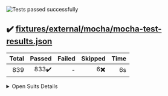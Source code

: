 ![Tests passed successfully](https://img.shields.io/badge/tests-833%20passed%2C%206%20skipped-success)
## ✔️ <a id='user-content-r0' href='#r0'>fixtures/external/mocha/mocha-test-results.json</a>
|Total|Passed|Failed|Skipped|Time|
|---:|---:|---:|---:|---:|
|839|833✔️|-|6✖️|6s|

<details><summary>Open Suits Details</summary>
<p>

|Test suite|Passed|Failed|Skipped|Time|
|:---|---:|---:|---:|---:|
|test/node-unit/buffered-worker-pool.spec.js|14✔️|-|-|8ms|
|test/node-unit/cli/config.spec.js|10✔️|-|-|8ms|
|test/node-unit/cli/node-flags.spec.js|105✔️|-|-|9ms|
|test/node-unit/cli/options.spec.js|36✔️|-|-|250ms|
|test/node-unit/cli/run-helpers.spec.js|9✔️|-|-|8ms|
|test/node-unit/cli/run.spec.js|40✔️|-|-|4ms|
|test/node-unit/mocha.spec.js|24✔️|-|-|33ms|
|test/node-unit/parallel-buffered-runner.spec.js|19✔️|-|-|23ms|
|test/node-unit/reporters/parallel-buffered.spec.js|6✔️|-|-|16ms|
|test/node-unit/serializer.spec.js|40✔️|-|-|31ms|
|test/node-unit/stack-trace-filter.spec.js|2✔️|-|4✖️|1ms|
|test/node-unit/utils.spec.js|5✔️|-|-|1ms|
|test/node-unit/worker.spec.js|15✔️|-|-|92ms|
|test/unit/context.spec.js|8✔️|-|-|5ms|
|test/unit/duration.spec.js|3✔️|-|-|166ms|
|test/unit/errors.spec.js|13✔️|-|-|5ms|
|test/unit/globals.spec.js|4✔️|-|-|0ms|
|test/unit/grep.spec.js|8✔️|-|-|2ms|
|test/unit/hook-async.spec.js|3✔️|-|-|1ms|
|test/unit/hook-sync-nested.spec.js|4✔️|-|-|1ms|
|test/unit/hook-sync.spec.js|3✔️|-|-|0ms|
|test/unit/hook-timeout.spec.js|1✔️|-|-|0ms|
|test/unit/hook.spec.js|4✔️|-|-|0ms|
|test/unit/mocha.spec.js|115✔️|-|1✖️|128ms|
|test/unit/overspecified-async.spec.js|1✔️|-|-|3ms|
|test/unit/parse-query.spec.js|2✔️|-|-|1ms|
|test/unit/plugin-loader.spec.js|41✔️|-|1✖️|16ms|
|test/unit/required-tokens.spec.js|1✔️|-|-|0ms|
|test/unit/root.spec.js|1✔️|-|-|0ms|
|test/unit/runnable.spec.js|55✔️|-|-|122ms|
|test/unit/runner.spec.js|77✔️|-|-|43ms|
|test/unit/suite.spec.js|57✔️|-|-|14ms|
|test/unit/test.spec.js|15✔️|-|-|0ms|
|test/unit/throw.spec.js|9✔️|-|-|9ms|
|test/unit/timeout.spec.js|8✔️|-|-|109ms|
|test/unit/utils.spec.js|75✔️|-|-|24ms|

</p>
</details>
